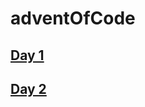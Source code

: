 # adventOfCode

## [Day 1](https://dannybta.github.io/adventOfCode/2022/day1/index.html)

## [Day 2](https://dannybta.github.io/adventOfCode/2022/day2/index.html)
